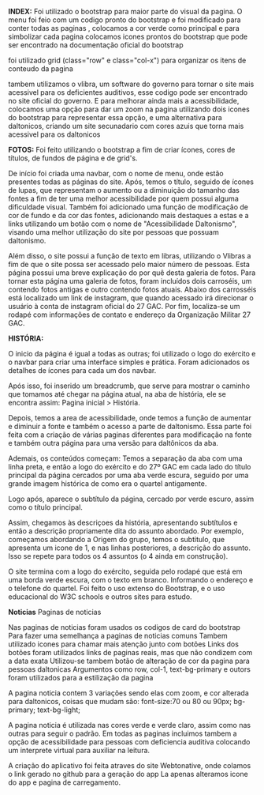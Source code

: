 **INDEX:**
Foi utilizado o bootstrap para maior parte do visual da pagina.
O menu foi feio com um codigo pronto do bootstrap e foi modificado para conter todas as paginas , 
colocamos a cor verde como principal e para simbolizar cada pagina colocamos icones prontos do bootstrap que pode
ser encontrado na documentação oficial do bootstrap

foi utilizado grid (class="row" e class="col-x") para organizar
os itens de conteudo da pagina

tambem utilizamos o vlibra, um software do governo para tornar o site 
mais acessivel para os deficientes auditivos, esse codigo pode ser encontrado no site oficial do governo.
E para melhorar ainda mais a acessibilidade, colocamos uma opção para dar um zoom na pagina utilizando dois icones do bootstrap para representar essa opção,
e uma alternativa para daltonicos, criando um site secunadario com cores azuis que torna mais acessivel para os daltonicos


**FOTOS:**
Foi feito utilizando o bootstrap a fim de criar ícones, cores de títulos, de fundos de página e de grid's.

De início foi criada uma navbar, com o nome de menu, onde estão presentes todas as páginas do site. 
Após, temos o título, seguido de ícones de lupas, que representam o aumento ou a diminuição do tamanho das fontes a fim de ter uma melhor 
acessibilidade por quem possui alguma dificuldade visual.
Também foi adicionado uma função de modificação de cor de fundo e da cor das fontes, adicionando mais destaques a estas e a links utilizando um 
botão com o nome  de "Acessibilidade Daltonismo", visando uma melhor utilização do site por pessoas que possuam daltonismo. 

Além disso, o site possui a função de texto em libras, utilizando o Vlibras a fim de que o site possa ser acessado pelo maior número de pessoas.
Esta página possui uma breve explicação do por quê desta galeria de fotos.
Para tornar esta página uma galeria de fotos, foram incluídos dois carroséis, um contendo fotos antigas e outro contendo fotos atuais.
Abaixo dos carrosséis está localizado um link de instagram, que quando acessado irá direcionar o usuário à conta de instagram oficial do 27 GAC.
Por fim, localiza-se um rodapé com informações de contato e endereço da Organização Militar 27 GAC.

**HISTÓRIA:**

O inicio da página é igual a todas as outras; foi utilizado o logo do exército e o navbar para criar uma interface simples e prática.
Foram adicionados os detalhes de ícones para cada um dos navbar.

Após isso, foi inserido um breadcrumb, que serve para mostrar o caminho que tomamos até chegar na página atual, na aba de história, ele se encontra assim:
 Pagina inicial > História.

Depois, temos a area de acessibilidade, onde temos a função de aumentar e diminuir a fonte e também o acesso a parte de daltonismo. Essa parte foi feita
com a criação de várias paginas diferentes para modificação na fonte e também outra página para uma versão para daltônicos da aba.

Ademais, os conteúdos começam: Temos a separação da aba com uma linha preta, e então a logo do exército e do 27º GAC em cada lado do título principal da página
cercados por uma aba verde escura, seguido por uma grande imagem histórica de como era o quartel antigamente.

Logo após, aparece o subtítulo da página, cercado por verde escuro, assim como o título principal.

Assim, chegamos às descriçoes da história, apresentando subtítulos e então a descrição propriamente dita do assunto abordado. Por exemplo, começamos abordando
a Origem do grupo, temos o subtitulo, que apresenta um icone de 1, e nas linhas posteriores, a descrição do assunto. Isso se repete para todos os 4 assuntos
(o 4 ainda em construção).

O site termina com a logo do exército, seguida pelo rodapé que está em uma borda verde escura, com o texto em branco. Informando o endereço e o telefone do quartel.
Foi feito o uso extenso do Bootstrap, e o uso educacional do W3C schools e outros sites para estudo.


**Noticias**
Paginas de noticias

Nas paginas de noticias foram usados os codigos de card do bootstrap
Para fazer uma semelhança a paginas de noticias comuns
Tambem utilizado icones para chamar mais atenção junto com botões
Links dos botões foram utilizados links de paginas reais, mas que não condizem com a data exata
Utilizou-se tambem botão de alteração de cor da pagina para pessoas daltonicas
Argumentos como row, col-1, text-bg-primary e outors foram utilizados para a estilização da pagina

A pagina noticia contem 3 variações sendo elas com zoom, e cor alterada para daltonicos, coisas que mudam são:
font-size:70 ou 80 ou 90px;
bg-primary;
text-bg-light;

A pagina noticia é utilizada nas cores verde e verde claro, assim como nas outras para seguir o padrão.
Em todas as paginas incluimos tambem a opção de acessibilidade para pessoas com deficiencia auditiva colocando um interprete virtual para auxiliar na leitura.

A criação do aplicativo foi feita atraves do site Webtonative, onde colamos o link gerado no github para a geração do app
La apenas alteramos icone do app e pagina de carregamento.


